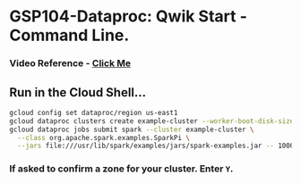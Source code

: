 # GSP104-Dataproc: Qwik Start - Command Line.

### Video Reference - [Click Me](https://youtu.be/xsqYE_XYlkY?si=e0U2tMiLbeyerixd)

## Run in the Cloud Shell...

```bash
gcloud config set dataproc/region us-east1
gcloud dataproc clusters create example-cluster --worker-boot-disk-size 500
gcloud dataproc jobs submit spark --cluster example-cluster \
  --class org.apache.spark.examples.SparkPi \
  --jars file:///usr/lib/spark/examples/jars/spark-examples.jar -- 1000
```

### If asked to confirm a zone for your cluster. Enter `Y`.
